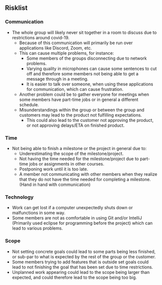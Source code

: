 ## Risklist

### Communication
* The whole group will likely never sit together in a room to discuss due to restrictions around covid-19.
    * Because of this communication will primarily be run over applications like Discord, Zoom, etc.
    * This can cause multiple problems, for instance:
        * Some members of the groups disconnecting due to network problems.
        * Varying quality in microphones can cause some sentences to cut off and therefore some members not being able to get a message through in a meeting.
        * It is easier to talk over someone, when using these applications for communication, which can cause frustration.
    * Another problem could be to gather everyone for meetings when some members have part-time jobs or in general a different schedule.
    * Misunderstandings within the group or between the group and customers may lead to the product not fulfilling expectations.
        * This could also lead to the customer not approving the product, or not approving delays/ETA on finished product.

### Time
* Not being able to finish a milestone or the project in general due to:
    * Underestimating the scope of the milestone/project.
    * Not having the time needed for the milestone/project due to part-time jobs or assignments in other courses.
    * Postponing work until it is too late.
    * A member not communicating with other members when they realize that they do not have the time needed for completing a milestone. (Hand in hand with communication)

### Technology
* Work can get lost if a computer unexpectedly shuts down or malfunctions in some way.
* Some members are not as comfortable in using Git and/or IntelliJ (Primarily used eclipse for programming before the project) which can lead to various problems.

### Scope
* Not setting concrete goals could lead to some parts being less finished, or sub-par to what is expected by the rest of the group or the customer.
* Some members trying to add features that is outside set goals could lead to not finishing the goal that has been set due to time restrictions.
* Unplanned work appearing could lead to the scope being larger than expected, and could therefore lead to the scope being too big.